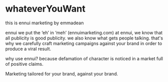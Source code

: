 # whateverYouWant

this is ennui marketing by emmadean

ennui
we put the ‘eh’ in ‘meh’
(ennuimarketing.com)
at ennui, we know that all publicity is good publicity.
we also know what gets people talking.
that's why we carefully craft marketing campaigns against your brand in order to produce a viral result.

why use ennui?
because defamation of character is noticed in a market full of positive claims.

Marketing tailored for your brand, against your brand.
